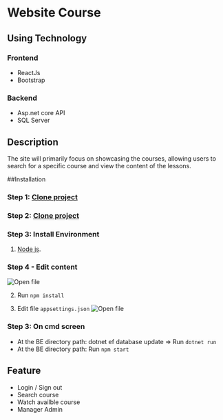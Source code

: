 # Website Course

## Using Technology

### **Frontend**

- ReactJs
- Bootstrap

### Backend

- Asp.net core API
- SQL Server

## Description 

The site will primarily focus on showcasing the courses, allowing users to search for a specific course and view the content of the lessons.


##Installation
### Step 1: [Clone project](https://github.com/Nvdqb73/Web-Course.git)
### Step 2: [Clone project](https://github.com/Nvdqb73/Web-Course-BE.git)
### Step 3: Install Environment
1. [Node js](https://nodejs.org/dist/v10.16.3/node-v10.16.3-x64.msi).
### Step 4 - Edit content 
![Open file](https://github.com/Nvdqb73/Web-Course/assets/88336997/c130e9f6-71b3-41fb-9bed-f9bba66b1075)

2. Run `npm install `
   
3. Edit file `appsettings.json` 
![Open file](https://github.com/Nvdqb73/Web-Course/assets/88336997/de1bb2f0-cc04-4c1f-89d6-52a29be57bcf)
### Step 3: On cmd screen
- At the BE directory path: dotnet ef database update => Run `dotnet run`
- At the BE directory path: Run `npm start`

## **Feature**
-  Login / Sign out
-   Search course
-   Watch availble course
-   Manager Admin

